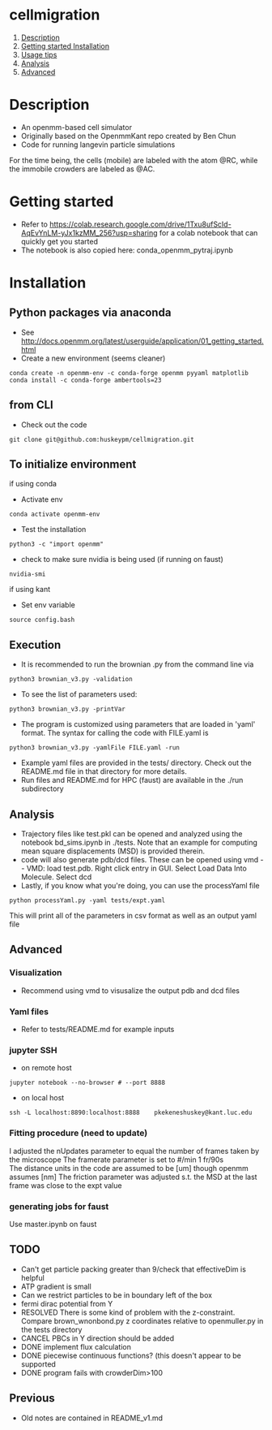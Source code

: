 # cellmigration
1. [ Description ](#desc)
2. [ Getting started ](#start)
   [ Installation ](#install)
3. [ Usage tips ](#usage)
4. [ Analysis ](#analysis)
5. [ Advanced ](#advanced)


<a name="desc"></a>
# Description
- An openmm-based cell simulator
- Originally based on the OpenmmKant repo created by Ben Chun
- Code for running langevin particle simulations

For the time being, the cells (mobile) are labeled with the atom @RC, while the immobile crowders are labeled as @AC. 

# Getting started
<a name="start"></a>
- Refer to https://colab.research.google.com/drive/1Txu8ufScId-AqEvYnLM-yJx1kzMM_256?usp=sharing for a colab notebook that can quickly get you started
- The notebook is also copied here: conda_openmm_pytraj.ipynb


<a name="install"></a>
# Installation
## Python packages via anaconda
- See http://docs.openmm.org/latest/userguide/application/01_getting_started.html
- Create a new environment (seems cleaner) 
```
conda create -n openmm-env -c conda-forge openmm pyyaml matplotlib 
conda install -c conda-forge ambertools=23  
```

## from CLI 
- Check out the code 
```
git clone git@github.com:huskeypm/cellmigration.git
```

## To initialize environment 

if using conda 
- Activate env
```
conda activate openmm-env
```
- Test the installation 
```
python3 -c "import openmm"
```
- check to make sure nvidia is being used (if running on faust) 
```
nvidia-smi
```

if using kant
- Set env variable
```
source config.bash 
```

<a name="usage"></a>
## Execution 
- It is recommended to run the brownian .py from the command line via 
```
python3 brownian_v3.py -validation 
```

- To see the list of parameters used:
```
python3 brownian_v3.py -printVar
```


- The program is customized using parameters that are loaded in 'yaml' format. The syntax for calling the code with FILE.yaml is
```
python3 brownian_v3.py -yamlFile FILE.yaml -run
```
- Example yaml files are provided in the tests/ directory. Check out the README.md file in that directory for more details. 
- Run files and README.md for HPC (faust) are available in the ./run subdirectory

<a name="analysis"></a>
## Analysis
- Trajectory files like test.pkl can be opened and analyzed using the notebook bd_sims.ipynb in ./tests. Note that an example for computing mean square displacements (MSD) is provided therein. 
- code will also generate pdb/dcd files. These can be opened using vmd
-- VMD: load test.pdb. Right click entry in GUI. Select Load Data Into Molecule. Select dcd
- Lastly, if you know what you're doing, you can use the processYaml file
```
python processYaml.py -yaml tests/expt.yaml
```
This will print all of the parameters in csv format as well as an output yaml file


## Advanced
<a name="advanced"></a>

### Visualization
- Recommend using vmd to visusalize the output pdb and dcd files
  
### Yaml files
- Refer to tests/README.md for example inputs
  
### jupyter SSH 
- on remote host 
```
jupyter notebook --no-browser # --port 8888
```
- on local host 
```
ssh -L localhost:8890:localhost:8888    pkekeneshuskey@kant.luc.edu
```

### Fitting procedure (need to update) 
I adjusted the nUpdates parameter to equal the number of frames taken by the microscope
The framerate parameter is set to #/min 1 fr/90s  
The distance units in the code are assumed to be [um] though openmm assumes [nm]
The friction parameter was adjusted s.t. the MSD at the last frame was close to the expt value

### generating jobs for faust
Use master.ipynb on faust 

## TODO
- Can't get particle packing greater than 9/check that effectiveDim is helpful 
- ATP gradient is small
- Can we restrict particles to be in boundary left of the box 
- fermi dirac potential from Y 
- RESOLVED There is some kind of problem with the z-constraint. Compare brown_wnonbond.py z coordinates relative to openmuller.py in the tests directory 
- CANCEL PBCs in Y direction should be added 
- DONE implement flux calculation 
- DONE piecewise continuous functions? (this doesn't appear to be supported 
- DONE program fails with crowderDim>100



## Previous 
- Old notes are contained in README_v1.md
